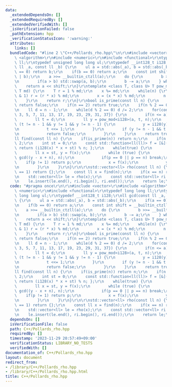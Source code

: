 ```yaml
---
data:
  _extendedDependsOn: []
  _extendedRequiredBy: []
  _extendedVerifiedWith: []
  _isVerificationFailed: false
  _pathExtension: hpp
  _verificationStatusIcon: ':warning:'
  attributes:
    links: []
  bundledCode: "#line 2 \"C++/Pollards_rho.hpp\"\n\r\n#include <vector>\r\n#include\
    \ <algorithm>\r\n#include <numeric>\r\n#include <functional>\r\ntypedef long long\
    \ ll;\r\ntypedef unsigned long long ul;\r\ntypedef __int128_t i128;\r\nll gcd(const\
    \ ll _a, const ll _b) {\r\n    ul a = std::abs(_a), b = std::abs(_b);\r\n    if(a\
    \ == 0) return b;\r\n    if(b == 0) return a;\r\n    const int shift = __builtin_ctzll(a\
    \ | b);\r\n    a >>= __builtin_ctzll(a);\r\n    do {\r\n        b >>= __builtin_ctzll(b);\r\
    \n        if(a > b) std::swap(a, b);\r\n        b -= a;\r\n    } while(b);\r\n\
    \    return a << shift;\r\n}\r\ntemplate <class T, class U> T pow_mod(T x, U n,\
    \ T md) {\r\n    T r = 1 % md;\r\n    x %= md;\r\n    while(n) {\r\n        if(n\
    \ & 1) r = (r * x) % md;\r\n        x = (x * x) % md;\r\n        n >>= 1;\r\n\
    \    }\r\n    return r;\r\n}\r\nbool is_prime(const ll n) {\r\n    if(n <= 1)\
    \ return false;\r\n    if(n == 2) return true;\r\n    if(n % 2 == 0) return false;\r\
    \n    ll d = n - 1;\r\n    while(d % 2 == 0) d /= 2;\r\n    for(const ll a : {2,\
    \ 3, 5, 7, 11, 13, 17, 19, 23, 29, 31, 37}) {\r\n        if(n <= a) break;\r\n\
    \        ll t = d;\r\n        ll y = pow_mod<i128>(a, t, n);\r\n        while\
    \ (t != n - 1 && y != 1 && y != n - 1) {\r\n            y = i128(y) * y % n;\r\
    \n            t <<= 1;\r\n        }\r\n        if (y != n - 1 && t % 2 == 0) {\r\
    \n            return false;\r\n        }\r\n    }\r\n    return true;\r\n}\r\n\
    ll find(const ll n) {\r\n    if(is_prime(n)) return n;\r\n    if(n % 2 == 0) return\
    \ 2;\r\n    int st = 0;\r\n    const std::function<ll(ll)> f = [&](const ll x){\
    \ return (i128(x) * x + st) % n; };\r\n    while(true) {\r\n        st++;\r\n\
    \        ll x = st, y = f(x);\r\n        while (true) {\r\n            ll p =\
    \ gcd((y - x + n), n);\r\n            if(p == 0 || p == n) break;\r\n        \
    \    if(p != 1) return p;\r\n            x = f(x);\r\n            y = f(f(y));\r\
    \n        }\r\n    }\r\n}\r\n\r\nstd::vector<ll> rho(const ll n) {\r\n    if(n\
    \ == 1) return {};\r\n    const ll x = find(n);\r\n    if(x == n) return {x};\r\
    \n    std::vector<ll> le = rho(x);\r\n    const std::vector<ll> ri = rho(n / x);\r\
    \n    le.insert(le.end(), ri.begin(), ri.end());\r\n    return le;\r\n}\n"
  code: "#pragma once\r\n\r\n#include <vector>\r\n#include <algorithm>\r\n#include\
    \ <numeric>\r\n#include <functional>\r\ntypedef long long ll;\r\ntypedef unsigned\
    \ long long ul;\r\ntypedef __int128_t i128;\r\nll gcd(const ll _a, const ll _b)\
    \ {\r\n    ul a = std::abs(_a), b = std::abs(_b);\r\n    if(a == 0) return b;\r\
    \n    if(b == 0) return a;\r\n    const int shift = __builtin_ctzll(a | b);\r\n\
    \    a >>= __builtin_ctzll(a);\r\n    do {\r\n        b >>= __builtin_ctzll(b);\r\
    \n        if(a > b) std::swap(a, b);\r\n        b -= a;\r\n    } while(b);\r\n\
    \    return a << shift;\r\n}\r\ntemplate <class T, class U> T pow_mod(T x, U n,\
    \ T md) {\r\n    T r = 1 % md;\r\n    x %= md;\r\n    while(n) {\r\n        if(n\
    \ & 1) r = (r * x) % md;\r\n        x = (x * x) % md;\r\n        n >>= 1;\r\n\
    \    }\r\n    return r;\r\n}\r\nbool is_prime(const ll n) {\r\n    if(n <= 1)\
    \ return false;\r\n    if(n == 2) return true;\r\n    if(n % 2 == 0) return false;\r\
    \n    ll d = n - 1;\r\n    while(d % 2 == 0) d /= 2;\r\n    for(const ll a : {2,\
    \ 3, 5, 7, 11, 13, 17, 19, 23, 29, 31, 37}) {\r\n        if(n <= a) break;\r\n\
    \        ll t = d;\r\n        ll y = pow_mod<i128>(a, t, n);\r\n        while\
    \ (t != n - 1 && y != 1 && y != n - 1) {\r\n            y = i128(y) * y % n;\r\
    \n            t <<= 1;\r\n        }\r\n        if (y != n - 1 && t % 2 == 0) {\r\
    \n            return false;\r\n        }\r\n    }\r\n    return true;\r\n}\r\n\
    ll find(const ll n) {\r\n    if(is_prime(n)) return n;\r\n    if(n % 2 == 0) return\
    \ 2;\r\n    int st = 0;\r\n    const std::function<ll(ll)> f = [&](const ll x){\
    \ return (i128(x) * x + st) % n; };\r\n    while(true) {\r\n        st++;\r\n\
    \        ll x = st, y = f(x);\r\n        while (true) {\r\n            ll p =\
    \ gcd((y - x + n), n);\r\n            if(p == 0 || p == n) break;\r\n        \
    \    if(p != 1) return p;\r\n            x = f(x);\r\n            y = f(f(y));\r\
    \n        }\r\n    }\r\n}\r\n\r\nstd::vector<ll> rho(const ll n) {\r\n    if(n\
    \ == 1) return {};\r\n    const ll x = find(n);\r\n    if(x == n) return {x};\r\
    \n    std::vector<ll> le = rho(x);\r\n    const std::vector<ll> ri = rho(n / x);\r\
    \n    le.insert(le.end(), ri.begin(), ri.end());\r\n    return le;\r\n}"
  dependsOn: []
  isVerificationFile: false
  path: C++/Pollards_rho.hpp
  requiredBy: []
  timestamp: '2023-11-29 20:57:49+09:00'
  verificationStatus: LIBRARY_NO_TESTS
  verifiedWith: []
documentation_of: C++/Pollards_rho.hpp
layout: document
redirect_from:
- /library/C++/Pollards_rho.hpp
- /library/C++/Pollards_rho.hpp.html
title: C++/Pollards_rho.hpp
---
```

